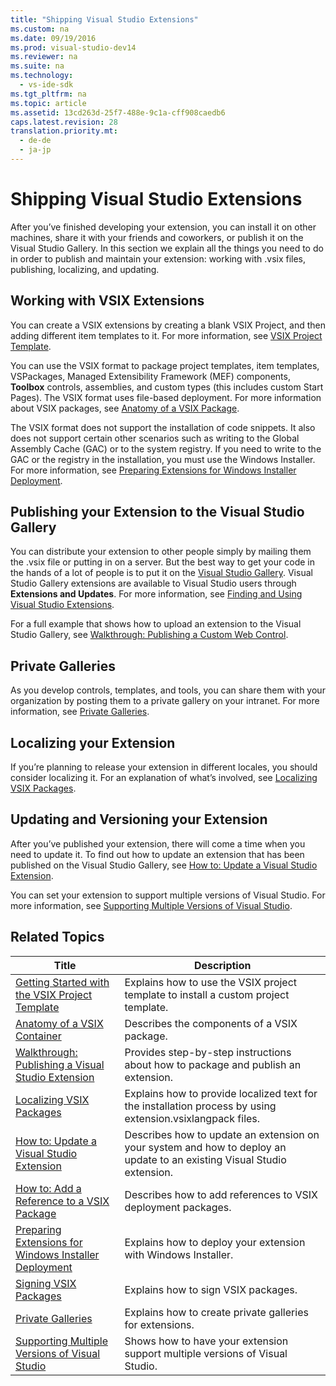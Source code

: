 ```yaml
---
title: "Shipping Visual Studio Extensions"
ms.custom: na
ms.date: 09/19/2016
ms.prod: visual-studio-dev14
ms.reviewer: na
ms.suite: na
ms.technology: 
  - vs-ide-sdk
ms.tgt_pltfrm: na
ms.topic: article
ms.assetid: 13cd263d-25f7-488e-9c1a-cff908caedb6
caps.latest.revision: 28
translation.priority.mt: 
  - de-de
  - ja-jp
---
```

# Shipping Visual Studio Extensions
After you’ve finished developing your extension, you can install it on other machines, share it with your friends and coworkers, or publish it on the Visual Studio Gallery. In this section we explain all the things you need to do in order to publish and maintain your extension: working with .vsix files, publishing, localizing, and updating.  
  
## Working with VSIX Extensions  
 You can create a VSIX extensions by creating a blank VSIX Project, and then adding different item templates to it. For more information, see [VSIX Project Template](../vs140/VSIX-Project-Template.md).  
  
 You can use the VSIX format to package project templates, item templates, VSPackages, Managed Extensibility Framework (MEF) components, **Toolbox** controls, assemblies, and custom types (this includes custom Start Pages). The VSIX format uses file-based deployment. For more information about VSIX packages, see [Anatomy of a VSIX Package](../vs140/Anatomy-of-a-VSIX-Package.md).  
  
 The VSIX format does not support the installation of code snippets. It also does not support certain other scenarios such as writing to the Global Assembly Cache (GAC) or to the system registry. If you need to write to the GAC or the registry in the installation, you must use the Windows Installer. For more information, see [Preparing Extensions for Windows Installer Deployment](../vs140/Preparing-Extensions-for-Windows-Installer-Deployment.md).  
  
## Publishing your Extension to the Visual Studio Gallery  
 You can distribute your extension to other people simply by mailing them the .vsix file or putting in on a server. But the best way to get your code in the hands of a lot of people is to put it on the [Visual Studio Gallery](http://go.microsoft.com/fwlink/?LinkID=123847). Visual Studio Gallery extensions are available to Visual Studio users through **Extensions and Updates**. For more information, see [Finding and Using Visual Studio Extensions](../vs140/Finding-and-Using-Visual-Studio-Extensions.md).  
  
 For a full example that shows how to upload an extension to the Visual Studio Gallery, see [Walkthrough: Publishing a Custom Web Control](../vs140/Walkthrough--Publishing-a-Visual-Studio-Extension.md).  
  
## Private Galleries  
 As you develop controls, templates, and tools, you can share them with your organization by posting them to a private gallery on your intranet. For more information, see [Private Galleries](../vs140/Private-Galleries.md).  
  
## Localizing your Extension  
 If you’re planning to release your extension in different locales, you should consider localizing it. For an explanation of what’s involved, see [Localizing VSIX Packages](../vs140/Localizing-VSIX-Packages.md).  
  
## Updating and Versioning your Extension  
 After you’ve published your extension, there will come a time when you need to update it. To find out how to update an extension that has been published on the Visual Studio Gallery, see [How to: Update a Visual Studio Extension](../vs140/How-to--Update-a-Visual-Studio-Extension.md).  
  
 You can set your extension to support multiple versions of Visual Studio. For more information, see [Supporting Multiple Versions of Visual Studio](../vs140/Supporting-Multiple-Versions-of-Visual-Studio.md).  
  
## Related Topics  
  
|Title|Description|  
|-----------|-----------------|  
|[Getting Started with the VSIX Project Template](../vs140/Getting-Started-with-the-VSIX-Project-Template.md)|Explains how to use the VSIX project template to install a custom project template.|  
|[Anatomy of a VSIX Container](../vs140/Anatomy-of-a-VSIX-Package.md)|Describes the components of a VSIX package.|  
|[Walkthrough: Publishing a Visual Studio Extension](../vs140/VSIX-Project-Template.md)|Provides step-by-step instructions about how to package and publish an extension.|  
|[Localizing VSIX Packages](../vs140/Localizing-VSIX-Packages.md)|Explains how to provide localized text for the installation process by using extension.vsixlangpack files.|  
|[How to: Update a Visual Studio Extension](../vs140/How-to--Update-a-Visual-Studio-Extension.md)|Describes how to update an extension on your system and how to deploy an update to an existing Visual Studio extension.|  
|[How to: Add a Reference to a VSIX Package](../vs140/How-to--Add-a-Dependency-to-a-VSIX-Package.md)|Describes how to add references to VSIX deployment packages.|  
|[Preparing Extensions for Windows Installer Deployment](../vs140/Preparing-Extensions-for-Windows-Installer-Deployment.md)|Explains how to deploy your extension with Windows Installer.|  
|[Signing VSIX Packages](../vs140/Signing-VSIX-Packages.md)|Explains how to sign VSIX packages.|  
|[Private Galleries](../vs140/Private-Galleries.md)|Explains how to create private galleries for extensions.|  
|[Supporting Multiple Versions of Visual Studio](../vs140/Supporting-Multiple-Versions-of-Visual-Studio.md)|Shows how to have your extension support multiple versions of Visual Studio.|